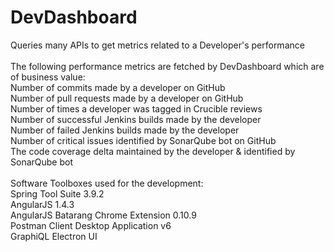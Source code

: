 # DevDashboard
Queries many APIs to get metrics related to a Developer's performance <br/> 
<br/> 
The following performance metrics are fetched by DevDashboard which are of business value:<br/> 
	Number of commits made by a developer on GitHub<br/> 
	Number of pull requests made by a developer on GitHub<br/> 
	Number of times a developer was tagged in Crucible reviews<br/> 
	Number of successful Jenkins builds made by the developer<br/> 
	Number of failed Jenkins builds made by the developer<br/> 
	Number of critical issues identified by SonarQube bot on GitHub<br/> 
	The code coverage delta maintained by the developer & identified by SonarQube bot<br/> 
<br/> 
Software Toolboxes used for the development: <br/> 
Spring Tool Suite 3.9.2 <br/>
AngularJS 1.4.3 <br/>
AngularJS Batarang Chrome Extension 0.10.9 <br/>
Postman Client Desktop Application v6 <br/>
GraphiQL Electron UI <br/>
